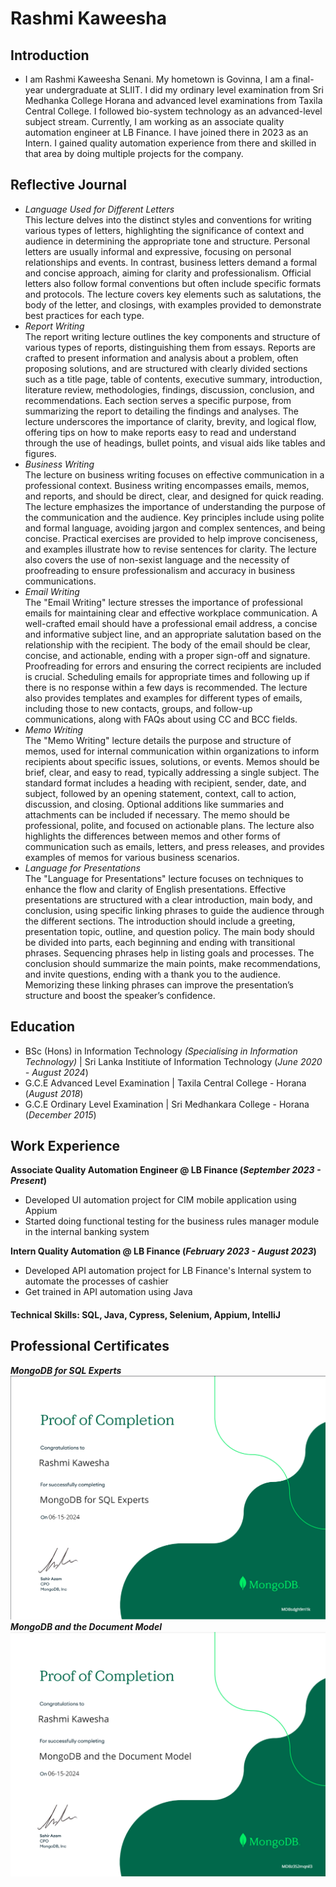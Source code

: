 # Rashmi Kaweesha

## Introduction
- I am Rashmi Kaweesha Senani. My hometown is Govinna, I am a final-year undergraduate at SLIIT. I did my ordinary level examination from Sri Medhanka College Horana and advanced level examinations from Taxila Central College. I followed bio-system technology as an advanced-level subject stream. Currently, I am working as an associate quality automation engineer at LB Finance. I have joined there in 2023 as an Intern. I gained quality automation experience from there and skilled in that area by doing multiple projects for the company.

## Reflective Journal
- _Language Used for Different Letters_<br/>
This lecture delves into the distinct styles and conventions for writing various types of letters, highlighting the significance of context and audience in determining the appropriate tone and structure. Personal letters are usually informal and expressive, focusing on personal relationships and events. In contrast, business letters demand a formal and concise approach, aiming for clarity and professionalism. Official letters also follow formal conventions but often include specific formats and protocols. The lecture covers key elements such as salutations, the body of the letter, and closings, with examples provided to demonstrate best practices for each type.
- _Report Writing_<br/>
The report writing lecture outlines the key components and structure of various types of reports, distinguishing them from essays. Reports are crafted to present information and analysis about a problem, often proposing solutions, and are structured with clearly divided sections such as a title page, table of contents, executive summary, introduction, literature review, methodologies, findings, discussion, conclusion, and recommendations. Each section serves a specific purpose, from summarizing the report to detailing the findings and analyses. The lecture underscores the importance of clarity, brevity, and logical flow, offering tips on how to make reports easy to read and understand through the use of headings, bullet points, and visual aids like tables and figures.
- _Business Writing_<br/>
The lecture on business writing focuses on effective communication in a professional context. Business writing encompasses emails, memos, and reports, and should be direct, clear, and designed for quick reading. The lecture emphasizes the importance of understanding the purpose of the communication and the audience. Key principles include using polite and formal language, avoiding jargon and complex sentences, and being concise. Practical exercises are provided to help improve conciseness, and examples illustrate how to revise sentences for clarity. The lecture also covers the use of non-sexist language and the necessity of proofreading to ensure professionalism and accuracy in business communications.
- _Email Writing_<br/>
The "Email Writing" lecture stresses the importance of professional emails for maintaining clear and effective workplace communication. A well-crafted email should have a professional email address, a concise and informative subject line, and an appropriate salutation based on the relationship with the recipient. The body of the email should be clear, concise, and actionable, ending with a proper sign-off and signature. Proofreading for errors and ensuring the correct recipients are included is crucial. Scheduling emails for appropriate times and following up if there is no response within a few days is recommended. The lecture also provides templates and examples for different types of emails, including those to new contacts, groups, and follow-up communications, along with FAQs about using CC and BCC fields.
- _Memo Writing_<br/>
The "Memo Writing" lecture details the purpose and structure of memos, used for internal communication within organizations to inform recipients about specific issues, solutions, or events. Memos should be brief, clear, and easy to read, typically addressing a single subject. The standard format includes a heading with recipient, sender, date, and subject, followed by an opening statement, context, call to action, discussion, and closing. Optional additions like summaries and attachments can be included if necessary. The memo should be professional, polite, and focused on actionable plans. The lecture also highlights the differences between memos and other forms of communication such as emails, letters, and press releases, and provides examples of memos for various business scenarios.
- _Language for Presentations_<br/>
The "Language for Presentations" lecture focuses on techniques to enhance the flow and clarity of English presentations. Effective presentations are structured with a clear introduction, main body, and conclusion, using specific linking phrases to guide the audience through the different sections. The introduction should include a greeting, presentation topic, outline, and question policy. The main body should be divided into parts, each beginning and ending with transitional phrases. Sequencing phrases help in listing goals and processes. The conclusion should summarize the main points, make recommendations, and invite questions, ending with a thank you to the audience. Memorizing these linking phrases can improve the presentation’s structure and boost the speaker’s confidence.

## Education
- BSc (Hons) in Information Technology _(Specialising in Information Technology)_ | Sri Lanka Institiute of Information Technology (_June 2020 - August 2024_)								       		
- G.C.E Advanced Level Examination | Taxila Central College - Horana (_August 2018_)	 			        		
- G.C.E Ordinary Level Examination | Sri Medhankara College - Horana (_December 2015_)

## Work Experience
**Associate Quality Automation Engineer @ LB Finance (_September 2023 - Present_)**
- Developed UI automation project for CIM mobile application using Appium
- Started doing functional testing for the business rules manager module in the internal banking system

**Intern Quality Automation @ LB Finance (_February 2023 - August 2023_)**
- Developed API automation project for LB Finance's Internal system to automate the processes of cashier
- Get trained in API automation using Java

#### Technical Skills: SQL, Java, Cypress, Selenium, Appium, IntelliJ

## Professional Certificates
***MongoDB for SQL Experts***
![MongoDB-cert1](/asset/certificate1.png)
***MongoDB and the Document Model***
![MongoDB-cert2](/asset/certificate2.png)
